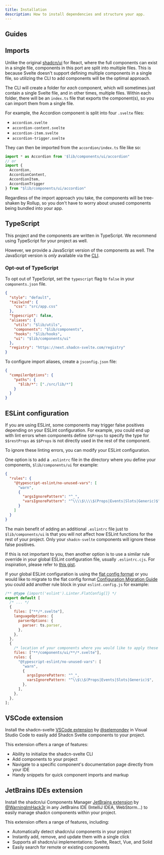 ```yaml
---
title: Installation
description: How to install dependencies and structure your app.
---
```


<script>
	import InstallCards from '$lib/components/install-cards.svelte'
	import SvelteWhite from '$lib/components/svelte-white.svelte'
</script>

## Guides

<InstallCards />

## Imports

Unlike the original [shadcn/ui](https://ui.shadcn.com) for React, where the full components can exist in a single file, components in this port are split into multiple files. This is because Svelte doesn't support defining multiple components in a single file, so utilizing the CLI to add components will be the optimal approach.

The CLI will create a folder for _each_ component, which will sometimes just contain a single Svelte file, and in other times, multiple files. Within each folder, there will be an `index.ts` file that exports the component(s), so you can import them from a single file.

For example, the Accordion component is split into four `.svelte` files:

- `accordion.svelte`
- `accordion-content.svelte`
- `accordion-item.svelte`
- `accordion-trigger.svelte`

They can then be imported from the `accordion/index.ts` file like so:

```ts
import * as Accordion from '$lib/components/ui/accordion"
// or
import {
  Accordion,
  AccordionContent,
  AccordionItem,
  AccordionTrigger
} from "$lib/components/ui/accordion"
```

Regardless of the import approach you take, the components will be tree-shaken by Rollup, so you don't have to worry about unused components being bundled into your app.

## TypeScript

This project and the components are written in TypeScript. We recommend using TypeScript for your project as well.

However, we provide a JavaScript version of the components as well. The JavaScript version is _only_ available via the [CLI](/docs/cli).

### Opt-out of TypeScript

To opt out of TypeScript, set the `typescript` flag to `false` in your `components.json` file.

```json {6} title="components.json"
{
  "style": "default",
  "tailwind": {
    "css": "src/app.css"
  },
  "typescript": false,
  "aliases": {
    "utils": "$lib/utils",
    "components": "$lib/components",
    "hooks": "$lib/hooks",
    "ui": "$lib/components/ui"
  },
  "registry": "https://next.shadcn-svelte.com/registry"
}
```

To configure import aliases, create a `jsconfig.json` file:

```json {4} title="jsconfig.json"
{
  "compilerOptions": {
    "paths": {
      "$lib/*": ["./src/lib/*"]
    }
  }
}
```

## ESLint configuration

If you are using ESLint, some components may trigger false positives depending on your ESLint configuration. For example, you could end up with lint errors when components define `$$Props` to specify the type for `$$restProps` as `$$Props` is not directly used in the rest of the component.

To ignore these linting errors, you can modify your ESLint configuration.

One option is to add a `.eslintrc` file in the directory where you define your components, `$lib/components/ui` for example:

```json title="src/lib/components/ui/.eslintrc"
{
  "rules": {
    "@typescript-eslint/no-unused-vars": [
      "warn",
      {
        "argsIgnorePattern": "^_",
        "varsIgnorePattern": "^\\\\$\\\\$(Props|Events|Slots|Generic)$"
      }
    ]
  }
}
```

The main benefit of adding an additional `.eslintrc` file just to `$lib/components/ui` is that you will not affect how ESLint functions for the rest of your project. Only your `shadcn-svelte` components will ignore these false positives.

If this is not important to you, then another option is to use a similar rule override in your global ESLint configuration file, usually `.eslintrc.cjs`. For inspiration, please refer to [this gist](https://gist.github.com/huntabyte/b73073a93a7a664f3cbad7c50376c9c9).

If your global ESLint configuration is using the [flat config format](https://eslint.org/docs/latest/use/configure/configuration-files) or you would like to migrate to the flat config format [Configuration Migration Guide](https://eslint.org/docs/latest/use/configure/migration-guide) you could add another rule block in your `eslint.config.js` for example:

```js title="src/eslint.config.js"
/** @type {import('eslint').Linter.FlatConfig[]} */
export default [
  /* ... */
  {
    files: ["**/*.svelte"],
    languageOptions: {
      parserOptions: {
        parser: ts.parser,
      },
    },
  },
  {
    /* location of your components where you would like to apply these rules  */
    files: ["**/components/ui/**/*.svelte"],
    rules: {
      "@typescript-eslint/no-unused-vars": [
        "warn",
        {
          argsIgnorePattern: "^_",
          varsIgnorePattern: "^\\$\\$(Props|Events|Slots|Generic)$",
        },
      ],
    },
  },
];
```

## VSCode extension

Install the shadcn-svelte [VSCode extension](https://marketplace.visualstudio.com/items?itemName=Selemondev.vscode-shadcn-svelte) by [@selemondev](https://github.com/selemondev) in Visual Studio Code to easily add Shadcn Svelte components to your project.

This extension offers a range of features:

- Ability to initialize the shadcn-svelte CLI
- Add components to your project
- Navigate to a specific component's documentation page directly from your IDE
- Handy snippets for quick component imports and markup

## JetBrains IDEs extension

Install the shadcn/ui Components Manager [JetBrains extension](https://plugins.jetbrains.com/plugin/23479-shadcn-ui-components-manager) by [@WarningImHack3r](https://github.com/WarningImHack3r) in any JetBrains IDE (IntelliJ IDEA, WebStorm...) to easily manage shadcn components within your project.

This extension offers a range of features, including:

- Automatically detect shadcn/ui components in your project
- Instantly add, remove, and update them with a single click
- Supports all shadcn/ui implementations: Svelte, React, Vue, and Solid
- Easily search for remote or existing components
